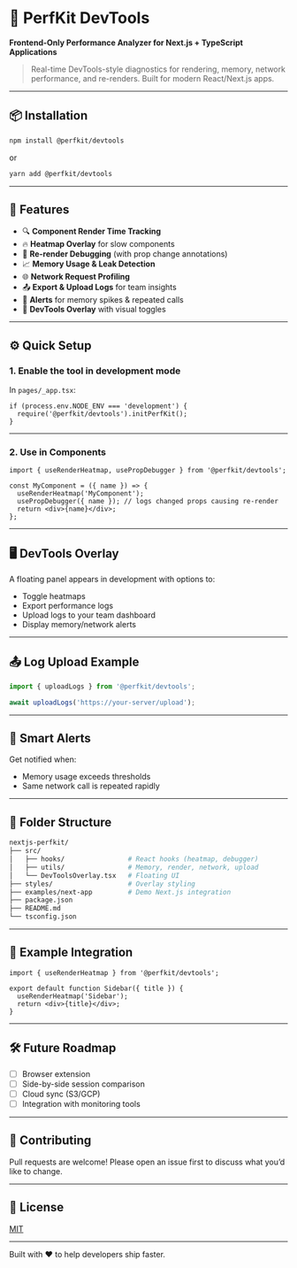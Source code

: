 # 🚀 PerfKit DevTools

**Frontend-Only Performance Analyzer for Next.js + TypeScript Applications**

> Real-time DevTools-style diagnostics for rendering, memory, network performance, and re-renders. Built for modern React/Next.js apps.

---

## 📦 Installation

```bash
npm install @perfkit/devtools
```

or

```bash
yarn add @perfkit/devtools
```

---

## 🧠 Features

- 🔍 **Component Render Time Tracking**
- 🔥 **Heatmap Overlay** for slow components
- 🧠 **Re-render Debugging** (with prop change annotations)
- 📈 **Memory Usage & Leak Detection**
- 🌐 **Network Request Profiling**
- 📤 **Export & Upload Logs** for team insights
- 🚨 **Alerts** for memory spikes & repeated calls
- 🧪 **DevTools Overlay** with visual toggles

---

## ⚙️ Quick Setup

### 1. Enable the tool in development mode

In `pages/_app.tsx`:

```tsx
if (process.env.NODE_ENV === 'development') {
  require('@perfkit/devtools').initPerfKit();
}
```

---

### 2. Use in Components

```tsx
import { useRenderHeatmap, usePropDebugger } from '@perfkit/devtools';

const MyComponent = ({ name }) => {
  useRenderHeatmap('MyComponent');
  usePropDebugger({ name }); // logs changed props causing re-render
  return <div>{name}</div>;
};
```

---

## 🖥️ DevTools Overlay

A floating panel appears in development with options to:

- Toggle heatmaps
- Export performance logs
- Upload logs to your team dashboard
- Display memory/network alerts

---

## 📤 Log Upload Example

```ts
import { uploadLogs } from '@perfkit/devtools';

await uploadLogs('https://your-server/upload');
```

---

## 🚨 Smart Alerts

Get notified when:

- Memory usage exceeds thresholds
- Same network call is repeated rapidly

---

## 📁 Folder Structure

```bash
nextjs-perfkit/
├── src/
│   ├── hooks/                # React hooks (heatmap, debugger)
│   ├── utils/                # Memory, render, network, upload
│   └── DevToolsOverlay.tsx   # Floating UI
├── styles/                   # Overlay styling
├── examples/next-app         # Demo Next.js integration
├── package.json
├── README.md
└── tsconfig.json
```

---

## 🧪 Example Integration

```tsx
import { useRenderHeatmap } from '@perfkit/devtools';

export default function Sidebar({ title }) {
  useRenderHeatmap('Sidebar');
  return <div>{title}</div>;
}
```

---

## 🛠 Future Roadmap

- [ ] Browser extension
- [ ] Side-by-side session comparison
- [ ] Cloud sync (S3/GCP)
- [ ] Integration with monitoring tools

---

## 🙌 Contributing

Pull requests are welcome! Please open an issue first to discuss what you’d like to change.

---

## 📄 License

[MIT](./LICENSE)

---

Built with ❤️ to help developers ship faster.
